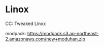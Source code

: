 # Linox

CC: Tweaked Linox

modpack: https://modpack.s3.ap-northeast-2.amazonaws.com/new+moduhan.zip 
